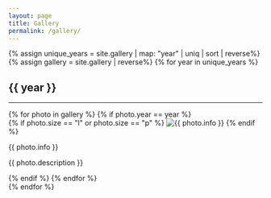 ```yaml
---
layout: page
title: Gallery
permalink: /gallery/
---
```

{% assign unique_years = site.gallery | map: "year" | uniq | sort | reverse%}
{% assign gallery = site.gallery | reverse%}
{% for year in unique_years %}
  <div class="year-section">
    <h2>{{ year }}</h2>
    <hr>
    <div class="photos">
      {% for photo in gallery %}
        {% if photo.year == year %}
          <div class="photo">
            {% if photo.size == "l" or photo.size == "p" %}
              <img src="{{ photo.image_path }}" alt="{{ photo.info }}"/>
            {% endif %}
            <p>{{ photo.info }}</p>
            <p>{{ photo.description }}</p>
          </div>
        {% endif %}
      {% endfor %}
    </div>
  </div>
{% endfor %}
